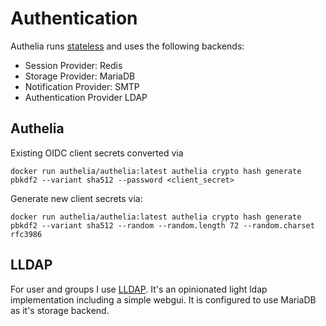 # Authentication

Authelia runs [stateless](https://www.authelia.com/overview/authorization/statelessness/) and uses the following backends:

- Session Provider: Redis
- Storage Provider: MariaDB
- Notification Provider: SMTP
- Authentication Provider LDAP

## Authelia

Existing OIDC client secrets converted via

```shell
docker run authelia/authelia:latest authelia crypto hash generate pbkdf2 --variant sha512 --password <client_secret>
```
Generate new client secrets via:

```shell
docker run authelia/authelia:latest authelia crypto hash generate pbkdf2 --variant sha512 --random --random.length 72 --random.charset rfc3986
```

## LLDAP

For user and groups I use [LLDAP](https://github.com/lldap/lldap). It's an opinionated light ldap implementation including a simple webgui.
It is configured to use MariaDB as it's storage backend.
